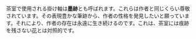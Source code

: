 <p>茶室で使用される掛け軸は<b>墨跡</b>とも呼ばれます。これらは作者と同じくらい尊敬されています。その表現豊かな筆跡から、作者の性格を発見したいと願っています。それにより、作者の存在は永遠に生き続けるのです。これは、茶室には痕跡を残さない<a href="#hana">花</a>とは対照的です。</p>
